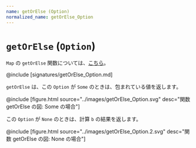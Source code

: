 ```yaml
---
name: getOrElse (Option)
normalized_name: getOrElse_Option
---
```


# `getOrElse` (`Option`)

`Map` の `getOrElse` 関数については、[こちら](./getOrElse_Map)。

@include [signatures/getOrElse_Option.md]

`getOrElse` は、この `Option` が `Some` のときは、包まれている値を返します。

@include [figure.html source="../images/getOrElse_Option.svg" desc="関数 getOrElse の図: Some の場合"]

この `Option` が `None` のときは、計算 `b` の結果を返します。

@include [figure.html source="../images/getOrElse_Option.2.svg" desc="関数 getOrElse の図: None の場合"]

